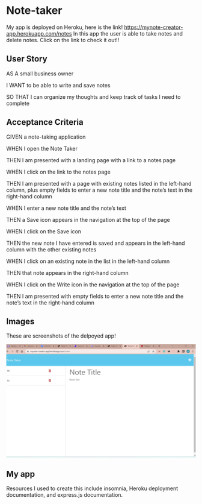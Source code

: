 # Note-taker

My app is deployed on Heroku, here is the link! https://mynote-creator-app.herokuapp.com/notes
In this app the user is able to take notes and delete notes. Click on the link to check it out!!

## User Story 
AS A small business owner

I WANT to be able to write and save notes

SO THAT I can organize my thoughts and keep track of tasks I need to complete


## Acceptance Criteria 
GIVEN a note-taking application

WHEN I open the Note Taker

THEN I am presented with a landing page with a link to a notes page

WHEN I click on the link to the notes page

THEN I am presented with a page with existing notes listed in the left-hand column, plus empty fields to enter 
a new note title and the note’s text in the right-hand column

WHEN I enter a new note title and the note’s text

THEN a Save icon appears in the navigation at the top of the page

WHEN I click on the Save icon

THEN the new note I have entered is saved and appears in the left-hand column with the other existing notes

WHEN I click on an existing note in the list in the left-hand column

THEN that note appears in the right-hand column

WHEN I click on the Write icon in the navigation at the top of the page

THEN I am presented with empty fields to enter a new note title and the note’s text in the right-hand column

## Images 

These are screenshots of the delpoyed app!

![note taker image](images/note-taker.jpg)

## My app 

Resources I used to create this include insomnia, Heroku deployment documentation, and express.js documentation. 
